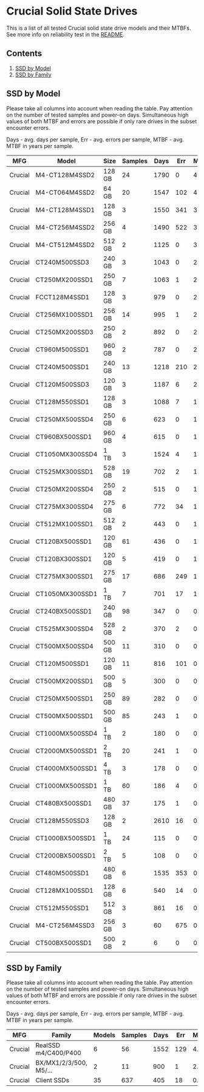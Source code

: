 Crucial Solid State Drives
==========================

This is a list of all tested Crucial solid state drive models and their MTBFs. See
more info on reliability test in the [README](https://github.com/bsdhw/SMART).

Contents
--------

1. [ SSD by Model  ](#ssd-by-model)
2. [ SSD by Family ](#ssd-by-family)

SSD by Model
------------

Please take all columns into account when reading the table. Pay attention on the
number of tested samples and power-on days. Simultaneous high values of both MTBF
and errors are possible if only rare drives in the subset encounter errors.

Days - avg. days per sample,
Err  - avg. errors per sample,
MTBF - avg. MTBF in years per sample.

| MFG       | Model              | Size   | Samples | Days  | Err   | MTBF |
|-----------|--------------------|--------|---------|-------|-------|------|
| Crucial   | M4-CT128M4SSD2     | 128 GB | 24      | 1790  | 0     | 4.90   |
| Crucial   | M4-CT064M4SSD2     | 64 GB  | 20      | 1547  | 102   | 4.13   |
| Crucial   | M4-CT128M4SSD1     | 128 GB | 3       | 1550  | 341   | 3.57   |
| Crucial   | M4-CT256M4SSD2     | 256 GB | 4       | 1490  | 522   | 3.31   |
| Crucial   | M4-CT512M4SSD2     | 512 GB | 2       | 1125  | 0     | 3.08   |
| Crucial   | CT240M500SSD3      | 240 GB | 3       | 1043  | 0     | 2.86   |
| Crucial   | CT250MX200SSD1     | 250 GB | 7       | 1063  | 1     | 2.77   |
| Crucial   | FCCT128M4SSD1      | 128 GB | 3       | 979   | 0     | 2.68   |
| Crucial   | CT256MX100SSD1     | 256 GB | 14      | 995   | 1     | 2.59   |
| Crucial   | CT250MX200SSD3     | 250 GB | 2       | 892   | 0     | 2.45   |
| Crucial   | CT960M500SSD1      | 960 GB | 2       | 787   | 0     | 2.16   |
| Crucial   | CT240M500SSD1      | 240 GB | 13      | 1218  | 210   | 2.15   |
| Crucial   | CT120M500SSD3      | 120 GB | 3       | 1187  | 6     | 2.01   |
| Crucial   | CT128M550SSD1      | 128 GB | 3       | 1088  | 7     | 1.76   |
| Crucial   | CT250MX500SSD4     | 250 GB | 6       | 623   | 0     | 1.71   |
| Crucial   | CT960BX500SSD1     | 960 GB | 4       | 615   | 0     | 1.69   |
| Crucial   | CT1050MX300SSD4    | 1 TB   | 3       | 1524  | 4     | 1.67   |
| Crucial   | CT525MX300SSD1     | 528 GB | 19      | 702   | 2     | 1.47   |
| Crucial   | CT250MX200SSD4     | 250 GB | 2       | 515   | 0     | 1.41   |
| Crucial   | CT275MX300SSD4     | 275 GB | 6       | 772   | 34    | 1.38   |
| Crucial   | CT512MX100SSD1     | 512 GB | 2       | 443   | 0     | 1.21   |
| Crucial   | CT120BX500SSD1     | 120 GB | 61      | 436   | 0     | 1.20   |
| Crucial   | CT120BX300SSD1     | 120 GB | 5       | 419   | 0     | 1.15   |
| Crucial   | CT275MX300SSD1     | 275 GB | 17      | 686   | 249   | 1.06   |
| Crucial   | CT1050MX300SSD1    | 1 TB   | 7       | 701   | 17    | 1.05   |
| Crucial   | CT240BX500SSD1     | 240 GB | 98      | 347   | 0     | 0.95   |
| Crucial   | CT525MX300SSD4     | 528 GB | 2       | 370   | 2     | 0.94   |
| Crucial   | CT500MX500SSD4     | 500 GB | 11      | 310   | 0     | 0.85   |
| Crucial   | CT120M500SSD1      | 120 GB | 11      | 816   | 101   | 0.83   |
| Crucial   | CT500MX200SSD1     | 500 GB | 5       | 300   | 0     | 0.82   |
| Crucial   | CT250MX500SSD1     | 250 GB | 89      | 282   | 0     | 0.78   |
| Crucial   | CT500MX500SSD1     | 500 GB | 85      | 243   | 1     | 0.65   |
| Crucial   | CT1000MX500SSD4    | 1 TB   | 2       | 180   | 0     | 0.49   |
| Crucial   | CT2000MX500SSD1    | 2 TB   | 20      | 241   | 1     | 0.49   |
| Crucial   | CT4000MX500SSD1    | 4 TB   | 3       | 178   | 0     | 0.49   |
| Crucial   | CT1000MX500SSD1    | 1 TB   | 60      | 186   | 4     | 0.48   |
| Crucial   | CT480BX500SSD1     | 480 GB | 37      | 175   | 1     | 0.45   |
| Crucial   | CT128M550SSD3      | 128 GB | 2       | 2610  | 16    | 0.42   |
| Crucial   | CT1000BX500SSD1    | 1 TB   | 24      | 115   | 0     | 0.32   |
| Crucial   | CT2000BX500SSD1    | 2 TB   | 5       | 108   | 0     | 0.30   |
| Crucial   | CT480M500SSD1      | 480 GB | 6       | 1535  | 353   | 0.19   |
| Crucial   | CT128MX100SSD1     | 128 GB | 6       | 540   | 14    | 0.15   |
| Crucial   | CT512M550SSD1      | 512 GB | 3       | 861   | 16    | 0.14   |
| Crucial   | M4-CT256M4SSD3     | 256 GB | 3       | 60    | 675   | 0.13   |
| Crucial   | CT500BX500SSD1     | 500 GB | 2       | 6     | 0     | 0.02   |

SSD by Family
-------------

Please take all columns into account when reading the table. Pay attention on the
number of tested samples and power-on days. Simultaneous high values of both MTBF
and errors are possible if only rare drives in the subset encounter errors.

Days - avg. days per sample,
Err  - avg. errors per sample,
MTBF - avg. MTBF in years per sample.

| MFG       | Family                 | Models | Samples | Days  | Err   | MTBF |
|-----------|------------------------|--------|---------|-------|-------|------|
| Crucial   | RealSSD m4/C400/P400   | 6      | 56      | 1552  | 129   | 4.12   |
| Crucial   | BX/MX1/2/3/500, M5/... | 2      | 11      | 900   | 1     | 2.38   |
| Crucial   | Client SSDs            | 35     | 637     | 405   | 18    | 0.89   |

